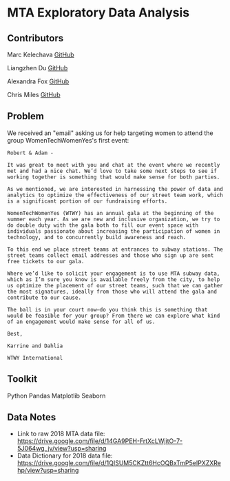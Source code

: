 # MTA Exploratory Data Analysis

## Contributors

Marc Kelechava [GitHub](https://github.com/marcmuon)  

Liangzhen Du [GitHub](https://github.com/liangzhen92)  

Alexandra Fox [GitHub](https://github.com/alexpfox)

Chris Miles [GitHub](https://github.com/cjm715)

## Problem

We received an "email" asking us for help targeting women to attend the group WomenTechWomenYes's first event:

```
Robert & Adam -

It was great to meet with you and chat at the event where we recently met and had a nice chat. We’d love to take some next steps to see if working together is something that would make sense for both parties.

As we mentioned, we are interested in harnessing the power of data and analytics to optimize the effectiveness of our street team work, which is a significant portion of our fundraising efforts.

WomenTechWomenYes (WTWY) has an annual gala at the beginning of the summer each year. As we are new and inclusive organization, we try to do double duty with the gala both to fill our event space with individuals passionate about increasing the participation of women in technology, and to concurrently build awareness and reach.

To this end we place street teams at entrances to subway stations. The street teams collect email addresses and those who sign up are sent free tickets to our gala.

Where we’d like to solicit your engagement is to use MTA subway data, which as I’m sure you know is available freely from the city, to help us optimize the placement of our street teams, such that we can gather the most signatures, ideally from those who will attend the gala and contribute to our cause.

The ball is in your court now—do you think this is something that would be feasible for your group? From there we can explore what kind of an engagement would make sense for all of us.

Best,

Karrine and Dahlia

WTWY International
```


## Toolkit


Python
Pandas
Matplotlib
Seaborn


## Data Notes

* Link to raw 2018 MTA data file: https://drive.google.com/file/d/14GA9PEH-FrtXcLWjitO-7-5J064wg_jv/view?usp=sharing
* Data Dictionary for 2018 data file: https://drive.google.com/file/d/1QISUM5CKZtt6HcOQBxTmP5eIPXZXRehp/view?usp=sharing

